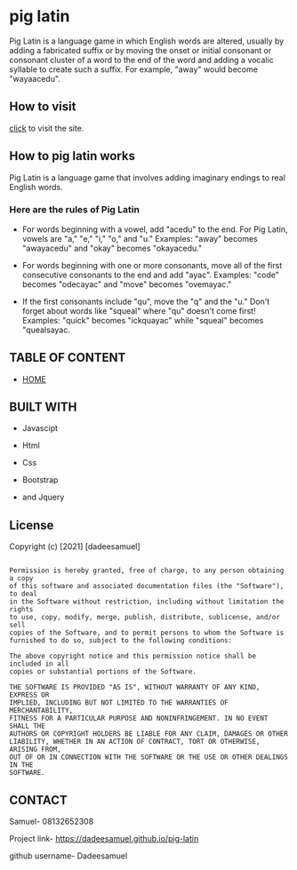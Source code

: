 # pig latin

Pig Latin is a language game in which English words are altered, usually by adding a fabricated suffix or by moving the onset or initial consonant or consonant cluster of a word to the end of the word and adding a vocalic syllable to create such a suffix. For example, "away" would become "wayaacedu".

## How to visit

[click](<https://dadeesamuel.github.io/pig-latin>) to visit the site.

## How to pig latin works

Pig Latin is a language game that involves adding imaginary endings to real English words.

### Here are the rules of Pig Latin

* For words beginning with a vowel, add "acedu" to the end. For Pig Latin, vowels are "a," "e," "i," "o," and "u."  Examples: "away" becomes "awayacedu" and "okay" becomes "okayacedu."

* For words beginning with one or more consonants, move all of the first consecutive consonants to the end and add "ayac". Examples: "code" becomes "odecayac" and "move" becomes "ovemayac."

* If the first consonants include "qu", move the "q" and the "u." Don't forget about words like "squeal" where "qu" doesn't come first! Examples: "quick" becomes "ickquayac" while "squeal" becomes "quealsayac.

## TABLE OF CONTENT

* [HOME](index.html)

## BUILT WITH

* Javascipt

* Html

* Css

* Bootstrap

* and Jquery

## License

Copyright (c) [2021] [dadeesamuel]

```lincense

Permission is hereby granted, free of charge, to any person obtaining a copy
of this software and associated documentation files (the "Software"), to deal
in the Software without restriction, including without limitation the rights
to use, copy, modify, merge, publish, distribute, sublicense, and/or sell
copies of the Software, and to permit persons to whom the Software is
furnished to do so, subject to the following conditions:

The above copyright notice and this permission notice shall be included in all
copies or substantial portions of the Software.

THE SOFTWARE IS PROVIDED "AS IS", WITHOUT WARRANTY OF ANY KIND, EXPRESS OR
IMPLIED, INCLUDING BUT NOT LIMITED TO THE WARRANTIES OF MERCHANTABILITY,
FITNESS FOR A PARTICULAR PURPOSE AND NONINFRINGEMENT. IN NO EVENT SHALL THE
AUTHORS OR COPYRIGHT HOLDERS BE LIABLE FOR ANY CLAIM, DAMAGES OR OTHER
LIABILITY, WHETHER IN AN ACTION OF CONTRACT, TORT OR OTHERWISE, ARISING FROM,
OUT OF OR IN CONNECTION WITH THE SOFTWARE OR THE USE OR OTHER DEALINGS IN THE
SOFTWARE.
```

## CONTACT

Samuel- 08132652308

Project link- <https://dadeesamuel.github.io/pig-latin>

github username- Dadeesamuel
